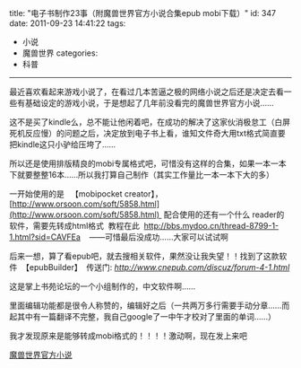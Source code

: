 title: "电子书制作23事（附魔兽世界官方小说合集epub mobi下载）"
id: 347
date: 2011-09-23 14:41:22
tags: 
- 小说
- 魔兽世界
categories: 
- 科普
---

[
](http://wocai.de/%E9%AD%94%E5%85%BD%E4%B8%96%E7%95%8C%E5%AE%98%E6%96%B9%E5%B0%8F%E8%AF%B4.zip)

最近喜欢看起来游戏小说了，在看过几本苦逼之极的网络小说之后还是决定去看一些有基础设定的游戏小说，于是想起了几年前没看完的魔兽世界官方小说……

这不是买了kindle么，总不能让他闲着吧，在成功的解决了这家伙消极怠工（白屏死机反应慢）的问题之后，决定放到电子书上看，谁知文件奇大用txt格式简直要把kindle这只小驴给压垮了……

所以还是使用排版精良的mobi专属格式吧，可惜没有这样的合集，如果一本一本下就要整整16本……所以我打算自己制作（其实工作量比一本一本下大的多）

一开始使用的是   【mobipocket creator】，[http://www.orsoon.com/soft/5858.html](http://www.orsoon.com/soft/5858.html)  配合使用的还有一个什么 reader的软件，需要先转成html格式  教程在此  http://bbs.mydoo.cn/thread-8799-1-1.html?sid=CAVFEa    ——可惜最后没成功……大家可以试试啊

后来一想，算了看epub吧，就去搜相关软件，果然没让我失望！！找到了这款软件  【epubBuilder】  传送门: <cite>http://www.cnepub.com/discuz/forum-4-1.html</cite>

这是掌上书苑论坛的一个小组制作的，中文软件啊……

里面编辑功能都是很令人称赞的，编辑好之后（一共两万多行需要手动分章……而起其中有一篇翻译不完整，我自己google了一中午才校对了里面的单词……）

我才发现原来是能够转成mobi格式的！！！！激动啊，现在发上来吧

[魔兽世界官方小说](http://wocai.de/wp-content/uploads/2011/09/%E9%AD%94%E5%85%BD%E4%B8%96%E7%95%8C%E5%AE%98%E6%96%B9%E5%B0%8F%E8%AF%B4.zip)